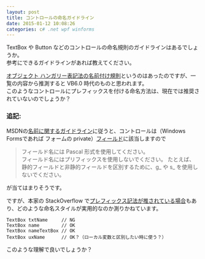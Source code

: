 ```yaml
---
layout: post
title: コントロールの命名ガイドライン
date: 2015-01-12 10:08:26
categories: c# .net wpf winforms
---
```

<p>TextBox や Button などのコントロールの命名規則のガイドラインはあるでしょうか。<br>
参考にできるガイドラインがあれば教えてください。</p>

<p><a href="http://support.microsoft.com/kb/173738/ja" rel="nofollow noreferrer">オブジェクト ハンガリー表記法の名前付け規則</a>というのはあったのですが、一覧の内容から推測すると VB6.0 時代のものと思われます。<br>
このようなコントロールにプレフィックスを付ける命名方法は、現在では推奨されていないのでしょうか？</p>

<h3>追記:</h3>

<p>MSDNの<a href="http://msdn.microsoft.com/ja-jp/library/ms229002(v=vs.100).aspx" rel="nofollow noreferrer">名前に関するガイドライン</a>に従うと、コントロールは（Windows Formsであれば フォームの private）<a href="http://msdn.microsoft.com/ja-jp/library/ms229012(v=vs.100).aspx" rel="nofollow noreferrer">フィールド</a>に該当しますので</p>

<blockquote>
  <p>フィールド名には Pascal 形式を使用してください。<br>
  フィールド名にはプリフィックスを使用しないでください。 たとえば、静的フィールドと非静的フィールドを区別するために、g_ や s_ を使用しないでください。 </p>
</blockquote>

<p>が当てはまりそうです。</p>

<p>ですが、本家の StackOverflow で<a href="https://stackoverflow.com/questions/1246546/best-practices-for-c-sharp-gui-naming-conventions">プレフィックス記法が推されている場合</a>もあり、どのような命名スタイルが実用的なのか測りかねています。</p>

<pre><code>TextBox txtName     // NG
TextBox name        // OK
TextBox nameTextBox // OK
TextBox uxName      // OK？（ローカル変数と区別したい時に使う？）
</code></pre>

<p>このような理解で良いでしょうか？</p>
